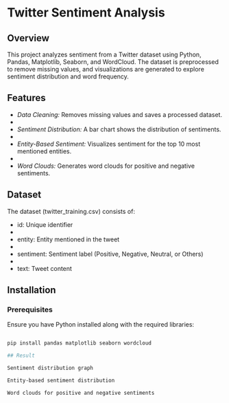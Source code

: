 # Twitter Sentiment Analysis


## Overview  


This project analyzes sentiment from a Twitter dataset using Python, Pandas, Matplotlib, Seaborn, and WordCloud. The dataset is preprocessed to remove missing values, and visualizations are generated to explore sentiment distribution and word frequency.  

## Features  


- *Data Cleaning:* Removes missing values and saves a processed dataset.
- 
- *Sentiment Distribution:* A bar chart shows the distribution of sentiments.
- 
- *Entity-Based Sentiment:* Visualizes sentiment for the top 10 most mentioned entities.
- 
- *Word Clouds:* Generates word clouds for positive and negative sentiments.  

## Dataset  


The dataset (twitter_training.csv) consists of:  

- id: Unique identifier
- 
- entity: Entity mentioned in the tweet
- 
- sentiment: Sentiment label (Positive, Negative, Neutral, or Others)
- 
- text: Tweet content  

## Installation  

### Prerequisites  
Ensure you have Python installed along with the required libraries: 

```bash

pip install pandas matplotlib seaborn wordcloud

## Result

Sentiment distribution graph

Entity-based sentiment distribution

Word clouds for positive and negative sentiments
